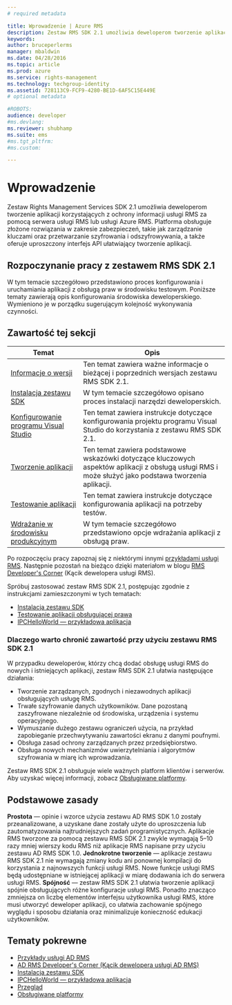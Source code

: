 ```yaml
---
# required metadata

title: Wprowadzenie | Azure RMS
description: Zestaw RMS SDK 2.1 umożliwia deweloperom tworzenie aplikacji korzystających z ochrony informacji usługi RMS.
keywords:
author: bruceperlerms
manager: mbaldwin
ms.date: 04/28/2016
ms.topic: article
ms.prod: azure
ms.service: rights-management
ms.technology: techgroup-identity
ms.assetid: 728113C9-FCF9-4280-BE1D-6AF5C15E449E
# optional metadata

#ROBOTS:
audience: developer
#ms.devlang:
ms.reviewer: shubhamp
ms.suite: ems
#ms.tgt_pltfrm:
#ms.custom:

---
```

# Wprowadzenie

Zestaw Rights Management Services SDK 2.1 umożliwia deweloperom tworzenie aplikacji korzystających z ochrony informacji usługi RMS za pomocą serwera usługi RMS lub usługi Azure RMS. Platforma obsługuje złożone rozwiązania w zakresie zabezpieczeń, takie jak zarządzanie kluczami oraz przetwarzanie szyfrowania i odszyfrowywania, a także oferuje uproszczony interfejs API ułatwiający tworzenie aplikacji.

## Rozpoczynanie pracy z zestawem RMS SDK 2.1

W tym temacie szczegółowo przedstawiono proces konfigurowania i uruchamiania aplikacji z obsługą praw w środowisku testowym. Poniższe tematy zawierają opis konfigurowania środowiska deweloperskiego. Wymieniono je w porządku sugerującym kolejność wykonywania czynności.

## Zawartość tej sekcji

| Temat | Opis |
|-------|-------------|
| [Informacje o wersji](release-notes-rtm.md) | Ten temat zawiera ważne informacje o bieżącej i poprzednich wersjach zestawu RMS SDK 2.1.|
| [Instalacja zestawu SDK](install-the-rms-sdk.md) | W tym temacie szczegółowo opisano proces instalacji narzędzi deweloperskich.|
| [Konfigurowanie programu Visual Studio](how-to-configure-a-visual-studio-project-to-use-the-ad-rms-sdk-2-0.md) | Ten temat zawiera instrukcje dotyczące konfigurowania projektu programu Visual Studio do korzystania z zestawu RMS SDK 2.1.|
| [Tworzenie aplikacji](developing-your-application.md) | Ten temat zawiera podstawowe wskazówki dotyczące kluczowych aspektów aplikacji z obsługą usługi RMS i może służyć jako podstawa tworzenia aplikacji.|
| [Testowanie aplikacji](running-your-first-application.md) |Ten temat zawiera instrukcje dotyczące konfigurowania aplikacji na potrzeby testów.|
| [Wdrażanie w środowisku produkcyjnym](deploying-your-application.md) |W tym temacie szczegółowo przedstawiono opcje wdrażania aplikacji z obsługą praw.|

Po rozpoczęciu pracy zapoznaj się z niektórymi innymi [przykładami usługi RMS](samples.md). Następnie pozostań na bieżąco dzięki materiałom w blogu [RMS Developer's Corner](http://blogs.msdn.com/b/rms/) (Kącik dewelopera usługi RMS).


Spróbuj zastosować zestaw RMS SDK 2.1, postępując zgodnie z instrukcjami zamieszczonymi w tych tematach:

-   [Instalacja zestawu SDK](install-the-rms-sdk.md)
-   [Testowanie aplikacji obsługującej prawa](running-your-first-application.md)
-   [IPCHelloWorld — przykładowa aplikacja](how-to-build-your-first-application.md)

### Dlaczego warto chronić zawartość przy użyciu zestawu RMS SDK 2.1

W przypadku deweloperów, którzy chcą dodać obsługę usługi RMS do nowych i istniejących aplikacji, zestaw RMS SDK 2.1 ułatwia następujące działania:

-   Tworzenie zarządzanych, zgodnych i niezawodnych aplikacji obsługujących usługę RMS.
-   Trwałe szyfrowanie danych użytkowników. Dane pozostaną zaszyfrowane niezależnie od środowiska, urządzenia i systemu operacyjnego.
-   Wymuszanie dużego zestawu ograniczeń użycia, na przykład zapobieganie przechwytywaniu zawartości ekranu z danymi poufnymi.
-   Obsługa zasad ochrony zarządzanych przez przedsiębiorstwo.
-   Obsługa nowych mechanizmów uwierzytelniania i algorytmów szyfrowania w miarę ich wprowadzania.

Zestaw RMS SDK 2.1 obsługuje wiele ważnych platform klientów i serwerów. Aby uzyskać więcej informacji, zobacz [Obsługiwane platformy](supported-platforms.md).

## Podstawowe zasady

**Prostota** — opinie i wzorce użycia zestawu AD RMS SDK 1.0 zostały przeanalizowane, a uzyskane dane zostały użyte do uproszczenia lub zautomatyzowania najtrudniejszych zadań programistycznych. Aplikacje RMS tworzone za pomocą zestawu RMS SDK 2.1 zwykle wymagają 5–10 razy mniej wierszy kodu RMS niż aplikacje RMS napisane przy użyciu zestawu AD RMS SDK 1.0.
**Jednokrotne tworzenie** — aplikacje zestawu RMS SDK 2.1 nie wymagają zmiany kodu ani ponownej kompilacji do korzystania z najnowszych funkcji usługi RMS. Nowe funkcje usługi RMS będą udostępniane w istniejącej aplikacji w miarę dodawania ich do serwera usługi RMS.
**Spójność** — zestaw RMS SDK 2.1 ułatwia tworzenie aplikacji spójnie obsługujących różne konfiguracje usługi RMS. Ponadto znacząco zmniejsza on liczbę elementów interfejsu użytkownika usługi RMS, które musi utworzyć deweloper aplikacji, co ułatwia zachowanie spójnego wyglądu i sposobu działania oraz minimalizuje konieczność edukacji użytkowników.

## Tematy pokrewne

* [Przykłady usługi AD RMS](samples.md)
* [AD RMS Developer's Corner (Kącik dewelopera usługi AD RMS)](http://blogs.msdn.com/b/rms/)
* [Instalacja zestawu SDK](install-the-rms-sdk.md)
* [IPCHelloWorld — przykładowa aplikacja](how-to-build-your-first-application.md)
* [Przegląd](ad-rms-overview.md)
* [Obsługiwane platformy](supported-platforms.md)
 

 


<!--HONumber=Jun16_HO2-->


